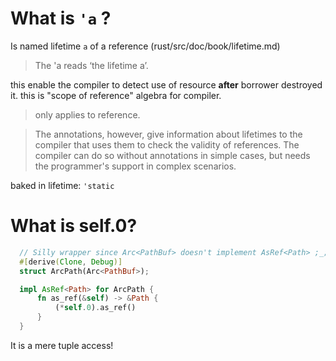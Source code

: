 What is `'a` ?
==============
Is named lifetime `a` of a reference (rust/src/doc/book/lifetime.md)

> The 'a reads ‘the lifetime a’.

this enable the compiler to detect use of resource __after__ borrower destroyed it.
this is "scope of reference" algebra for compiler.

> only applies to reference.

> The annotations, however, give information about lifetimes to the compiler that uses them to check the validity of references.
> The compiler can do so without annotations in simple cases, but needs the programmer's support in complex scenarios.

baked in lifetime: `'static`

What is self.0?
===============

```rust
  // Silly wrapper since Arc<PathBuf> doesn't implement AsRef<Path> ;_;
  #[derive(Clone, Debug)]
  struct ArcPath(Arc<PathBuf>);

  impl AsRef<Path> for ArcPath {
      fn as_ref(&self) -> &Path {
          (*self.0).as_ref()
      }
  }
```

It is a mere tuple access!
